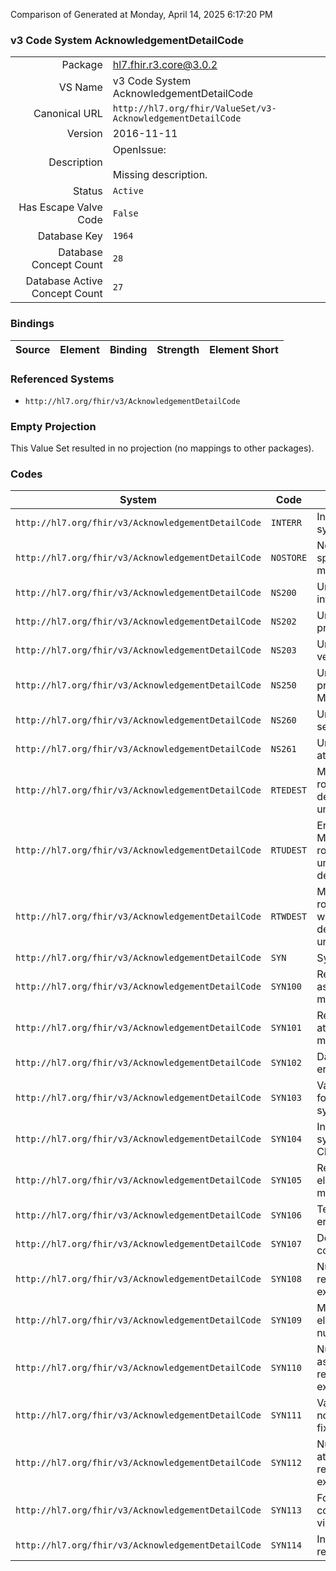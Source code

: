 Comparison of 
Generated at Monday, April 14, 2025 6:17:20 PM

### v3 Code System AcknowledgementDetailCode

|      |     |
| ---: | --- |
| Package | hl7.fhir.r3.core@3.0.2 |
| VS Name | v3 Code System AcknowledgementDetailCode |
| Canonical URL | `http://hl7.org/fhir/ValueSet/v3-AcknowledgementDetailCode` |
| Version | 2016-11-11 |
| Description | OpenIssue:<br/><br/>Missing description. |
| Status | `Active` |
| Has Escape Valve Code | `False` |
| Database Key | `1964` |
| Database Concept Count | `28` |
| Database Active Concept Count | `27` |
### Bindings

| Source | Element | Binding | Strength | Element Short |
| ------ | ------- | ------- | -------- | ------------- |

### Referenced Systems

* `http://hl7.org/fhir/v3/AcknowledgementDetailCode`
### Empty Projection

This Value Set resulted in no projection (no mappings to other packages).

### Codes

| System | Code | Display |
| ------ | ---- | ------- |
| `http://hl7.org/fhir/v3/AcknowledgementDetailCode` | `INTERR` | Internal system error |
| `http://hl7.org/fhir/v3/AcknowledgementDetailCode` | `NOSTORE` | No storage space for message. |
| `http://hl7.org/fhir/v3/AcknowledgementDetailCode` | `NS200` | Unsupported interaction |
| `http://hl7.org/fhir/v3/AcknowledgementDetailCode` | `NS202` | Unsupported processing id |
| `http://hl7.org/fhir/v3/AcknowledgementDetailCode` | `NS203` | Unsupported version id |
| `http://hl7.org/fhir/v3/AcknowledgementDetailCode` | `NS250` | Unsupported processing Mode |
| `http://hl7.org/fhir/v3/AcknowledgementDetailCode` | `NS260` | Unknown sender |
| `http://hl7.org/fhir/v3/AcknowledgementDetailCode` | `NS261` | Unrecognized attentionline |
| `http://hl7.org/fhir/v3/AcknowledgementDetailCode` | `RTEDEST` | Message routing error, destination unreachable. |
| `http://hl7.org/fhir/v3/AcknowledgementDetailCode` | `RTUDEST` | Error: Message routing error, unknown destination. |
| `http://hl7.org/fhir/v3/AcknowledgementDetailCode` | `RTWDEST` | Message routing warning, destination unreachable. |
| `http://hl7.org/fhir/v3/AcknowledgementDetailCode` | `SYN` | Syntax error |
| `http://hl7.org/fhir/v3/AcknowledgementDetailCode` | `SYN100` | Required association missing |
| `http://hl7.org/fhir/v3/AcknowledgementDetailCode` | `SYN101` | Required attribute missing |
| `http://hl7.org/fhir/v3/AcknowledgementDetailCode` | `SYN102` | Data type error |
| `http://hl7.org/fhir/v3/AcknowledgementDetailCode` | `SYN103` | Value not found in code system |
| `http://hl7.org/fhir/v3/AcknowledgementDetailCode` | `SYN104` | Invalid code system in CNE |
| `http://hl7.org/fhir/v3/AcknowledgementDetailCode` | `SYN105` | Required element missing |
| `http://hl7.org/fhir/v3/AcknowledgementDetailCode` | `SYN106` | Terminology error |
| `http://hl7.org/fhir/v3/AcknowledgementDetailCode` | `SYN107` | Deprecated code |
| `http://hl7.org/fhir/v3/AcknowledgementDetailCode` | `SYN108` | Number of repetitions exceeds limit |
| `http://hl7.org/fhir/v3/AcknowledgementDetailCode` | `SYN109` | Mandatory element with null value |
| `http://hl7.org/fhir/v3/AcknowledgementDetailCode` | `SYN110` | Number of association repetitions exceeds limit |
| `http://hl7.org/fhir/v3/AcknowledgementDetailCode` | `SYN111` | Value does not match fixed value |
| `http://hl7.org/fhir/v3/AcknowledgementDetailCode` | `SYN112` | Number of attribute repetitions exceeds limit |
| `http://hl7.org/fhir/v3/AcknowledgementDetailCode` | `SYN113` | Formal constraint violation |
| `http://hl7.org/fhir/v3/AcknowledgementDetailCode` | `SYN114` | Insufficient repetitions |

